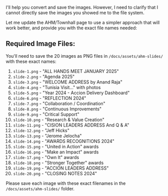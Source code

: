 I'll help you convert and save the images. However, I need to clarify that I cannot directly save the images you showed me to the file system. 

Let me update the AHM/Townhall page to use a simpler approach that will work better, and provide you with the exact file names needed:

## Required Image Files:

You'll need to save the 20 images as PNG files in `/docs/assets/ahm-slides/` with these exact names:

1. `slide-1.png` - "ALL HANDS MEET JANUARY 2025"
2. `slide-2.png` - "Agenda 2025" 
3. `slide-3.png` - "WELCOME ADDRESS by Anand Raja"
4. `slide-4.png` - "Tunisia Visit..." with photos
5. `slide-5.png` - "Year 2024 - Accion Delivery Dashboard"
6. `slide-6.png` - "REFLECTION 2024"
7. `slide-7.png` - "Collaboration / Coordination"
8. `slide-8.png` - "Continuous Improvements"
9. `slide-9.png` - "Critical Support"
10. `slide-10.png` - "Research & Value Creation"
11. `slide-11.png` - "CISION LEADERS ADDRESS And Q & A"
12. `slide-12.png` - "Jeff Hicks"
13. `slide-13.png` - "Jerome Jelocha"
14. `slide-14.png` - "AWARDS RECOGNITIONS 2024"
15. `slide-15.png` - "United in Action" awards
16. `slide-16.png` - "Make an Impact" awards
17. `slide-17.png` - "Own It" awards
18. `slide-18.png` - "Stronger Together" awards
19. `slide-19.png` - "ACCION LEADERS ADDRESS"
20. `slide-20.png` - "CLOSING NOTES 2024"

Please save each image with these exact filenames in the `/docs/assets/ahm-slides/` folder.
